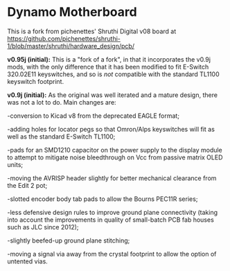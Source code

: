 # Dynamo Motherboard

This is a fork from pichenettes' Shruthi Digital v08 board at https://github.com/pichenettes/shruthi-1/blob/master/shruthi/hardware_design/pcb/


<b>v0.95j (initial):</b> This is a "fork of a fork", in that it incorporates the v0.9j mods, with the only difference that it has been modified to fit E-Switch 320.02E11 keyswitches, and so is *not* compatible with the standard TL1100 keyswitch footprint.


<b>v0.9j (initial):</b> As the original was well iterated and a mature design, there was not a lot to do. Main changes are: 

-conversion to Kicad v8 from the deprecated EAGLE format;

-adding holes for locator pegs so that Omron/Alps keyswitches will fit as well as the standard E-Switch TL1100;

-pads for an SMD1210 capacitor on the power supply to the display module to attempt to mitigate noise bleedthrough on Vcc from passive matrix OLED units; 

-moving the AVRISP header slightly for better mechanical clearance from the Edit 2 pot; 

-slotted encoder body tab pads to allow the Bourns PEC11R series;

-less defensive design rules to improve ground plane connectivity (taking into account the improvements in quality of small-batch PCB fab houses such as JLC since 2012);

-slightly beefed-up ground plane stitching;

-moving a signal via away from the crystal footprint to allow the option of untented vias.

